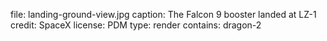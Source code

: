 file: landing-ground-view.jpg
caption: The Falcon 9 booster landed at LZ-1
credit: SpaceX
license: PDM
type: render
contains: dragon-2
